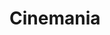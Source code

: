 #  Cinemania

<!-- ## For live preview click  <strong>[here](https://clock-portfolio-project.netlify.app/)</strong> 





## Desktop design overview Home 1440px 
![Desktop design overview](./src/assets/img/final/home.png "")




## Tablet design overview  Home 760px 
![Desktop design overview](./src/assets/img/final/tablet.png "")


## Mobile design overview  Home 375px
![Desktop design overview](./src/assets/img/final/mobile.png "")

## Development setup
1. Clone the repo
2. npm install
3. npm run start


##  About Clock App
> This project is a front mentor challenge ( [Front Mentor link ](https://www.frontendmentor.io/home))



## Build With

1. SASS
1. TYPESCRIPT
1. REACT.JS

## Backend APIS
 Geolocation  Api link: <strong>[here](https://geolocation-db.com/json/)</strong> 
 Quotes  Api link: <strong>[here](https://programming-quotes-api.herokuapp.com/index.html)</strong> 

 -->




